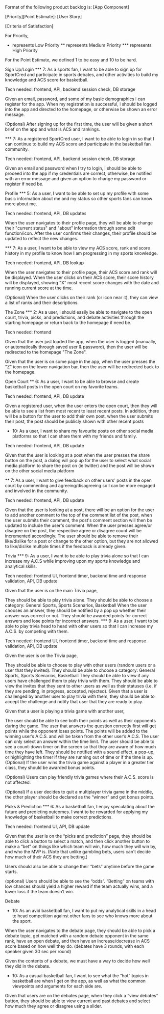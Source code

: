 Format of the following product backlog is:
[App Component]

[Priority][Point Estimate]: [User Story]

[Criteria of Satisfaction]

For Priority,
* represents Low Priority
** represents Medium Priority
*** represents High Priority

For the Point Estimate, we defined 1 to be easy and 10 to be hard.

Sign Up/Login
*** 7: As a sports fan, I want to be able to sign up for SportCred and participate in sports debates, and other activities to build my knowledge and ACS score for basketball.

Tech needed: frontend, API, backend session check, DB storage

Given an email, password, and some of my basic demographics I can register for the app. When my registration is successful, I should be logged into the app and directed to the homepage, or otherwise be shown an error message.

(Optional) After signing up for the first time, the user will be given a short brief on the app and what is ACS and rankings.

*** 7: As a registered SportCred user, I want to be able to login in so that I can continue to build my ACS score and participate in the basketball fan community.

Tech needed: frontend, API, backend session check, DB storage

Given an email and password when I try to login, I should be able to proceed into the app if my credentials are correct, otherwise, be notified with an error message and given an option to change my password or register if need be.


Profile
*** 5: As a user, I want to be able to set up my profile with some basic information about me and my status so other sports fans can know more about me.

Tech needed: frontend, API, DB updates

When the user navigates to their profile page, they will be able to change their "current status" and "about" information through some edit function/icon. After the user confirms their changes, their profile should be updated to reflect the new changes.

*** 7: As a user, I want to be able to view my ACS score, rank and score history in my profile to know how I am progressing in my sports knowledge.

Tech needed: frontend, API, DB lookup

When the user navigates to their profile page, their ACS score and rank will be displayed. When the user clicks on their ACS score, their score history will be displayed, showing "X" most recent score changes with the date and running current score at the time.

(Optional) When the user clicks on their rank (or icon near it), they can view a list of ranks and their descriptions.

The Zone
*** 2: As a user, I should easily be able to navigate to the open court, trivia, picks, and predictions, and debate activities through the starting homepage or return back to the homepage if need be.

Tech needed: frontend

Given that the user just loaded the app, when the user is logged (manually, or automatically through saved user & password), then the user will be redirected to the homepage "The Zone".

Given that the user is on some page in the app, when the user presses the "Z" icon on the lower navigation bar, then the user will be redirected back to the homepage.

Open Court
** 6: As a user, I want to be able to browse and create basketball posts in the open court on my favorite teams.

Tech needed: frontend, API, DB update

Given a registered user, when the user enters the open court, then they will be able to see a list from most recent to least recent posts. In addition, there will be a button for the user to add their own post, when the user submits their post, the post should be publicly shown with other recent posts

* 10: As a user, I want to share my favourite posts on other social media platforms so that I can share them with my friends and family.

Tech needed: frontend, API, DB update

Given that the user is looking at a post when the user presses the share button on the post, a dialog will pop up for the user to select what social media platform to share the post on (ie twitter) and the post will be shown on the other social media platform

** 7: As a user, I want to give feedback on other users' posts in the open court by commenting and agreeing/disagreeing so I can be more engaged and involved in the community.

Tech needed: frontend, API, DB update

Given that the user is looking at a post, there will be an option for the user to add another comment to the top of the comment list of the post, when the user submits their comment, the post's comment section will then be updated to include the user's comment. When the user presses agree/or disagree on the post, the respective agree or disagree count will be incremented accordingly. The user should be able to remove their like/dislike for a post or change to the other option, but they are not allowed to like/dislike multiple times if the feedback is already given.

Trivia
*** 9: As a user, I want to be able to play trivia alone so that I can increase my A.C.S while improving upon my sports knowledge and analytical skills.

Tech needed: frontend UI, frontend timer, backend time and response validation, API, DB update

Given that the user is on the main Trivia page,

They should be able to play trivia alone.
They should be able to choose a category: General Sports, Sports Scenarios, Basketball
When the user chooses an answer, they should be notified by a pop up whether their answer was correct or not. They should be awarded points for correct answers and lose points for incorrect answers.
*** 9: As a user, I want to be able to play trivia head to head with other users so that I can increase my A.C.S. by competing with them.

Tech needed: frontend UI, frontend timer, backend time and response validation, API, DB update

Given the user is on the Trivia page,

They should be able to choose to play with other users (random users or a user that they invited).
They should be able to choose a category: General Sports, Sports Scenarios, Basketball
They should be able to view if any users have challenged them to play trivia with them.
They should be able to view the invites that they sent to other users as well as their statuses (i.e. if they are pending, in progress, accepted, rejected).
Given that a user is challenged by another user to play trivia with them, they should be able to accept the challenge and notify that user that they are ready to play.

Given that a user is playing a trivia game with another user,

The user should be able to see both their points as well as their opponents during the game.
The user that answers the question correctly first will get points while the opponent loses points. The points will be added to the winning user’s A.C.S. and will be taken from the other user’s A.C.S.
The user can only select an answer within the time limit.
The user should be able to see a count-down timer on the screen so that they are aware of how much time they have left. They should be notified with a sound effect, a pop-up, or highlighting the timer if they are running out of time or if the time is up.
(Optional) If the user wins the trivia game against a player in a greater tier class, they should be awarded bonus points.

(Optional) Users can play friendly trivia games where their A.C.S. score is not affected.

(Optional) If a user decides to quit a multiplayer trivia game in the middle, the other player should be declared as the “winner” and get bonus points.

Picks & Prediction
*** 6: As a basketball fan, I enjoy speculating about the future and predicting outcomes. I want to be rewarded for applying my knowledge of basketball to make correct predictions.

Tech needed: frontend UI, API, DB update

Given that the user is on the “picks and prediction” page, they should be able to click a button to select a match, and then click another button to make a “bet” on things like which team will win, how much they will win by, and who the MVP is. (Note that unlike gambling bets, users can't decide how much of their ACS they are betting.)

Users should also be able to change their “bets” anytime before the game starts.

(optional) Users should be able to see the “odds”. “Betting” on teams with low chances should yield a higher reward if the team actually wins, and a lower loss if the team doesn’t win.

Debate
* 10: As an avid basketball fan, I want to put my analytical skills in a head to head competition against other fans to see who knows more about the sport.

When the user navigates to the debate page, they should be able to pick a debate topic, get matched with a random debate opponent in the same rank, have an open debate, and then have an increase/decrease in ACS score based on how well they do. (debates have 3 rounds, with each speaker given 30 sec per round)

Given the contents of a debate, we must have a way to decide how well they did in the debate.

* 10: As a casual basketball fan, I want to see what the “hot” topics in basketball are when I get on the app, as well as what the common viewpoints and arguments for each side are.

Given that users are on the debates page, when they click a “view debates” button, they should be able to view current and past debates and select how much they agree or disagree using a slider.
